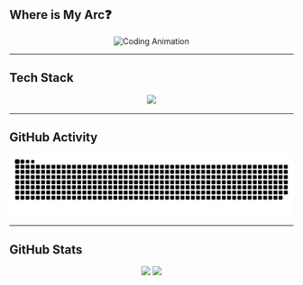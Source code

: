 ## Where is My Arc❓
<p align="center">
  <img src="https://media.giphy.com/media/qgQUggAC3Pfv687qPC/giphy.gif" width="300" alt="Coding Animation" />
</p>





---

## Tech Stack
<p align="center">
  <img src="https://skillicons.dev/icons?i=c,cpp,python,js,ts,html,css,bootstrap,tailwind,react,redux,nextjs,vite,nodejs,express,nestjs,dotnet,graphql,npm,postman,git,github,jquery,sass,vercel,figma&perline=10" />
</p>


---
## GitHub Activity
<p align="center">
  <img src="https://raw.githubusercontent.com/devMohamed-Hassan/devMohamed-Hassan/output/github-snake-dark.svg" alt="GitHub Snake" />
</p>

---

## GitHub Stats
<p align="center">
  
   <span>
    <img src="https://github-readme-stats.vercel.app/api/top-langs/?username=devMohamed-Hassan&layout=compact&theme=radical&langs_count=10" height="195" />
  </span>
  
  <span>
    <img src="https://github-readme-stats.vercel.app/api?username=devMohamed-Hassan&show_icons=true&include_all_commits=true&count_private=true&hide_title=true&theme=radical&rank_icon=github" height="195" />
  </span>
  
</p>
